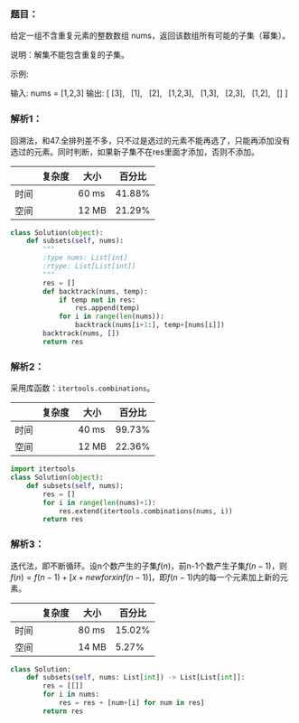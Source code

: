 ### 题目：
给定一组不含重复元素的整数数组 nums，返回该数组所有可能的子集（幂集）。

说明：解集不能包含重复的子集。

示例:

输入: nums = [1,2,3]
输出:
[
  [3],
  [1],
  [2],
  [1,2,3],
  [1,3],
  [2,3],
  [1,2],
  []
]

### 解析1：
回溯法，和47.全排列差不多，只不过是选过的元素不能再选了，只能再添加没有选过的元素。同时判断，如果新子集不在res里面才添加，否则不添加。

|  |复杂度|大小|百分比|
|--|--|--|--|
|时间||60 ms|41.88%|
|空间| |12 MB|21.29%|

```python
class Solution(object):
    def subsets(self, nums):
        """
        :type nums: List[int]
        :rtype: List[List[int]]
        """ 
        res = []
        def backtrack(nums, temp):
            if temp not in res:
                res.append(temp)
            for i in range(len(nums)):
                backtrack(nums[i+1:], temp+[nums[i]])
        backtrack(nums, [])
        return res
```

### 解析2：
采用库函数：`itertools.combinations`。

|  |复杂度|大小|百分比|
|--|--|--|--|
|时间||40 ms|99.73%|
|空间| |12 MB|22.36%|

```python
import itertools
class Solution(object):
    def subsets(self, nums):
        res = []
        for i in range(len(nums)+1):
            res.extend(itertools.combinations(nums, i))
        return res
```

### 解析3：
迭代法，即不断循环。设n个数产生的子集$f(n)$，前n-1个数产生子集$f(n-1)$，则$f(n) = f(n-1) + [x+new for x in f(n-1)]$，即$f(n-1)$内的每一个元素加上新的元素。

|  |复杂度|大小|百分比|
|--|--|--|--|
|时间| |80 ms|15.02%|
|空间| |14 MB|5.27%|

```python
class Solution:
    def subsets(self, nums: List[int]) -> List[List[int]]:
        res = [[]]
        for i in nums:
            res = res + [num+[i] for num in res]
        return res
```